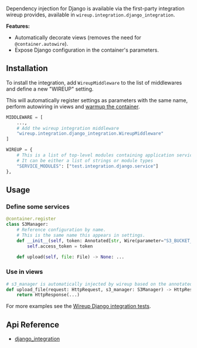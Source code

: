 Dependency injection for Django is available via the first-party integration wireup provides, available in
`wireup.integration.django_integration`.

**Features:**

* Automatically decorate views (removes the need for `@container.autowire`).
* Expose Django configuration in the container's parameters.

## Installation

To install the integration, add `WireupMiddleware` to the list of middlewares and define a new "WIREUP" setting.

This will automatically register settings as parameters with the same name, perform autowiring 
in views and [warmup the container](../optimizing_container.md).

```python title="settings.py"
MIDDLEWARE = [
    ...,
    # Add the wireup integration middleware
    "wireup.integration.django_integration.WireupMiddleware"
]

WIREUP = {
    # This is a list of top-level modules containing application services.
    # It can be either a list of strings or module types
    "SERVICE_MODULES": ["test.integration.django.service"]
},
```


## Usage

### Define some services

```python title="app/services/s3_manager.py"
@container.register
class S3Manager:
    # Reference configuration by name.
    # This is the same name this appears in settings.
    def __init__(self, token: Annotated[str, Wire(parameter="S3_BUCKET_ACCESS_TOKEN")]):
        self.access_token = token

    def upload(self, file: File) -> None: ...
```

### Use in views
```python title="app/views.py"
# s3_manager is automatically injected by wireup based on the annotated type.
def upload_file(request: HttpRequest, s3_manager: S3Manager) -> HttpResponse:
    return HttpResponse(...)

```

For more examples see the [Wireup Django integration tests](https://github.com/maldoinc/wireup/tree/master/test/integration/django).


## Api Reference

* [django_integration](../class/django_integration.md)
